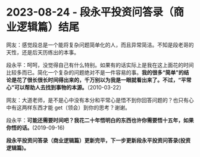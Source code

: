 # 2023-08-24 - 段永平投资问答录（商业逻辑篇）结尾

网友：感觉段总是一个能将复杂问题简单化的人，而且异常简洁。不知是段老哥的天性，还是后天历练出的本事。

段永平：呵呵，没觉得自己有什么特别。如果有的话实际上是我在这上面花的时间比较多而已。简化一个复杂的问题绝对不是一件容易的事。**我的很多“简单”的结论是花了很长很长时间得出来的，千万别以为我是一眼就看出来了。不过，“平常心”可以帮助人去找到事物的本源。**（2010-03-22）

网友：大道老师，是不是心中没有本分和平常心是悟不到你回答问题的？也只有心中有这两样东西才能 get（领会）到你的思考？谢谢。

段永平：**可能还需要时间吧？我花二十年悟明白的东西也许你需要悟十五年，如果你悟的话。**(2019-09-16)

**段永平投资问答录（商业逻辑篇）更新完毕，下一步更新段永平投资问答录(投资逻辑篇)。**